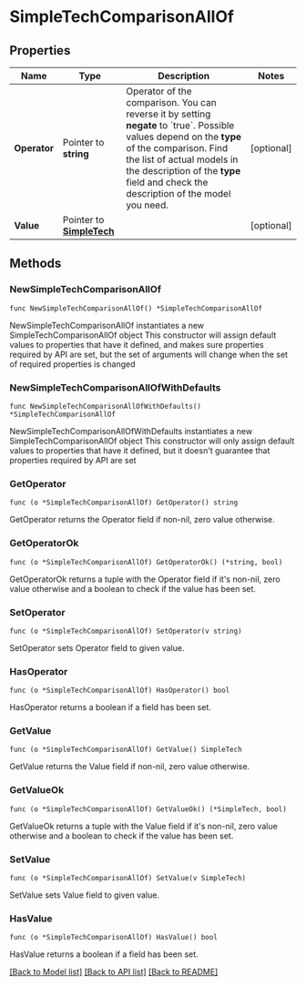# SimpleTechComparisonAllOf

## Properties

Name | Type | Description | Notes
------------ | ------------- | ------------- | -------------
**Operator** | Pointer to **string** | Operator of the comparison. You can reverse it by setting **negate** to &#x60;true&#x60;.   Possible values depend on the **type** of the comparison. Find the list of actual models in the description of the **type** field and check the description of the model you need. | [optional] 
**Value** | Pointer to [**SimpleTech**](SimpleTech.md) |  | [optional] 

## Methods

### NewSimpleTechComparisonAllOf

`func NewSimpleTechComparisonAllOf() *SimpleTechComparisonAllOf`

NewSimpleTechComparisonAllOf instantiates a new SimpleTechComparisonAllOf object
This constructor will assign default values to properties that have it defined,
and makes sure properties required by API are set, but the set of arguments
will change when the set of required properties is changed

### NewSimpleTechComparisonAllOfWithDefaults

`func NewSimpleTechComparisonAllOfWithDefaults() *SimpleTechComparisonAllOf`

NewSimpleTechComparisonAllOfWithDefaults instantiates a new SimpleTechComparisonAllOf object
This constructor will only assign default values to properties that have it defined,
but it doesn't guarantee that properties required by API are set

### GetOperator

`func (o *SimpleTechComparisonAllOf) GetOperator() string`

GetOperator returns the Operator field if non-nil, zero value otherwise.

### GetOperatorOk

`func (o *SimpleTechComparisonAllOf) GetOperatorOk() (*string, bool)`

GetOperatorOk returns a tuple with the Operator field if it's non-nil, zero value otherwise
and a boolean to check if the value has been set.

### SetOperator

`func (o *SimpleTechComparisonAllOf) SetOperator(v string)`

SetOperator sets Operator field to given value.

### HasOperator

`func (o *SimpleTechComparisonAllOf) HasOperator() bool`

HasOperator returns a boolean if a field has been set.

### GetValue

`func (o *SimpleTechComparisonAllOf) GetValue() SimpleTech`

GetValue returns the Value field if non-nil, zero value otherwise.

### GetValueOk

`func (o *SimpleTechComparisonAllOf) GetValueOk() (*SimpleTech, bool)`

GetValueOk returns a tuple with the Value field if it's non-nil, zero value otherwise
and a boolean to check if the value has been set.

### SetValue

`func (o *SimpleTechComparisonAllOf) SetValue(v SimpleTech)`

SetValue sets Value field to given value.

### HasValue

`func (o *SimpleTechComparisonAllOf) HasValue() bool`

HasValue returns a boolean if a field has been set.


[[Back to Model list]](../README.md#documentation-for-models) [[Back to API list]](../README.md#documentation-for-api-endpoints) [[Back to README]](../README.md)


